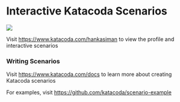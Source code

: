 # Interactive Katacoda Scenarios

[![](http://shields.katacoda.com/katacoda/hankasiman/count.svg)](https://www.katacoda.com/hankasiman "Get your profile on Katacoda.com")

Visit https://www.katacoda.com/hankasiman to view the profile and interactive scenarios

### Writing Scenarios
Visit https://www.katacoda.com/docs to learn more about creating Katacoda scenarios

For examples, visit https://github.com/katacoda/scenario-example
